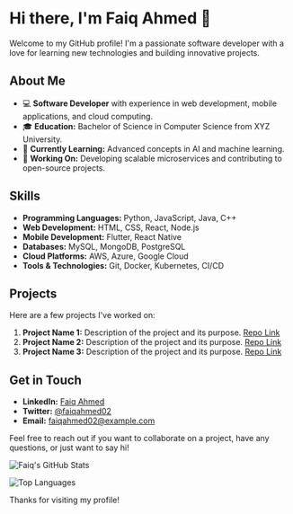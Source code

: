 # Hi there, I'm Faiq Ahmed 👋

Welcome to my GitHub profile! I'm a passionate software developer with a love for learning new technologies and building innovative projects.

## About Me

- 💻 **Software Developer** with experience in web development, mobile applications, and cloud computing.
- 🎓 **Education:** Bachelor of Science in Computer Science from XYZ University.
- 🌱 **Currently Learning:** Advanced concepts in AI and machine learning.
- 🔭 **Working On:** Developing scalable microservices and contributing to open-source projects.

## Skills

- **Programming Languages:** Python, JavaScript, Java, C++
- **Web Development:** HTML, CSS, React, Node.js
- **Mobile Development:** Flutter, React Native
- **Databases:** MySQL, MongoDB, PostgreSQL
- **Cloud Platforms:** AWS, Azure, Google Cloud
- **Tools & Technologies:** Git, Docker, Kubernetes, CI/CD

## Projects

Here are a few projects I've worked on:

1. **Project Name 1:** Description of the project and its purpose. [Repo Link](https://github.com/faiqahmed02/project1)
2. **Project Name 2:** Description of the project and its purpose. [Repo Link](https://github.com/faiqahmed02/project2)
3. **Project Name 3:** Description of the project and its purpose. [Repo Link](https://github.com/faiqahmed02/project3)

## Get in Touch

- **LinkedIn:** [Faiq Ahmed](https://www.linkedin.com/in/faiqahmed02)
- **Twitter:** [@faiqahmed02](https://twitter.com/faiqahmed02)
- **Email:** faiqahmed02@example.com

Feel free to reach out if you want to collaborate on a project, have any questions, or just want to say hi!

![Faiq's GitHub Stats](https://github-readme-stats.vercel.app/api?username=faiqahmed02&show_icons=true&theme=radical)

![Top Languages](https://github-readme-stats.vercel.app/api/top-langs/?username=faiqahmed02&layout=compact&theme=radical)

Thanks for visiting my profile!
